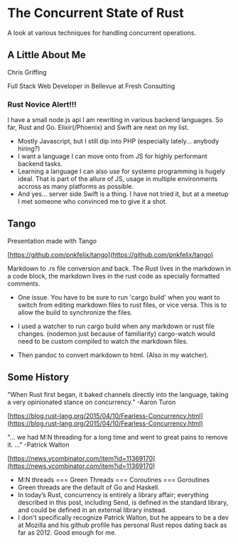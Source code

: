# The Concurrent State of Rust

A look at various techniques for handling concurrent operations.

## A Little About Me

Chris Griffing

Full Stack Web Developer in Bellevue at Fresh Consulting

### Rust Novice Alert!!!

I have a small node.js api I am rewriting in various backend languages. So far, Rust and Go. Elixir(/Phoenix) and Swift are next on my list.

<div class="notes">

- Mostly Javascript, but I still dip into PHP (especially lately... anybody hiring?)
- I want a language I can move onto from JS for highly performant backend tasks. 
- Learning a language I can also use for systems programming is hugely ideal. That is part of the allure of JS, usage in multiple environments accross as many platforms as possible.
- And yes... server side Swift is a thing. I have not tried it, but at a meetup I met someone who convinced me to give it a shot.

</div>

## Tango

Presentation made with Tango

[https://github.com/pnkfelix/tango](https://github.com/pnkfelix/tango)

Markdown to .rs file conversion and back. The Rust lives in the markdown in a code block, the markdown lives in the rust code as specially formatted comments.

<div class="notes">

- One issue. You have to be sure to run 'cargo build' when you want to switch from editing markdown files to rust files, or vice versa. This is to allow the build to synchronize the files.

- I used a watcher to run cargo build when any markdown or rust file changes. (nodemon just because of familiarity) cargo-watch would need to be custom compiled to watch the markdown files.

- Then pandoc to convert markdown to html. (Also in my watcher).

</div>

## Some History
"When Rust first began, it baked channels directly into the language, taking a very opinionated stance on concurrency." -Aaron Turon

[https://blog.rust-lang.org/2015/04/10/Fearless-Concurrency.html](https://blog.rust-lang.org/2015/04/10/Fearless-Concurrency.html)

"... we had M:N threading for a long time and went to great pains to remove it. ..." -Patrick Walton

[https://news.ycombinator.com/item?id=11369170](https://news.ycombinator.com/item?id=11369170)

<div class="notes">

- M:N threads === Green Threads === Coroutines === Goroutines
- Green threads are the default of Go and Haskell.
- In today’s Rust, concurrency is entirely a library affair; everything described in this post, including Send, is defined in the standard library, and could be defined in an external library instead.
- I don't specifically recognize Patrick Walton, but he appears to be a dev at Mozilla and his github profile has personal Rust repos dating back as far as 2012. Good enough for me.

</div>
